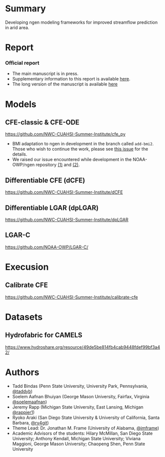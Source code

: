 # Summary
Developing ngen modeling frameworks for improved streamflow prediction in arid area. 

# Report 
### Official report
- The main manuscript is in press.
- Supplementary information to this report is available [here](https://github.com/NWC-CUAHSI-Summer-Institute/ngen-aridity/blob/main/Supplemental_Information.md).
- The long version of the manuscript is available [here](https://github.com/NWC-CUAHSI-Summer-Institute/ngen-aridity/blob/main/Project%20Manuscript_LongForm.pdf)

# Models
## CFE-classic & CFE-ODE
https://github.com/NWC-CUAHSI-Summer-Institute/cfe_py  
- BMI adaptation to ngen in development in the branch called `add-bmi2`. Those who wish to continue the work, please see [this issue](https://github.com/NWC-CUAHSI-Summer-Institute/cfe_py/issues/20) for the details.
- We raised our issue encountered while development in the NOAA-OWP/ngen repository [(1)](https://github.com/NOAA-OWP/ngen/issues/571) and [(2)](https://github.com/NOAA-OWP/ngen/issues/572). 

## Differentiable CFE (dCFE)
https://github.com/NWC-CUAHSI-Summer-Institute/dCFE

## Differentiable LGAR (dpLGAR)
https://github.com/NWC-CUAHSI-Summer-Institute/dpLGAR

## LGAR-C
https://github.com/NOAA-OWP/LGAR-C/

# Execusion 
## Calibrate CFE
https://github.com/NWC-CUAHSI-Summer-Institute/calibrate-cfe

# Datasets
## Hydrofabric for CAMELS
https://www.hydroshare.org/resource/49de5be814fb4cab9448fdef99bf3a42/

# Authors
- Tadd Bindas (Penn State University, University Park, Pennsylvania, [@taddyb](https://github.com/taddyb))
- Soelem Aafnan Bhuiyan (George Mason University, Fairfax, Virginia [@soelemaafnan](https://github.com/soelemaafnan))
- Jeremy Rapp (Michigan State University, East Lansing, Michigan [@rappjer1](https://github.com/rappjer1))
- Ryoko Araki (San Diego State University & University of California, Santa Barbara, [@ry4git](https://github.com/RY4GIT/))
- Theme Lead: Dr. Jonathan M. Frame (University of Alabama, [@jmframe](https://github.com/jmframe))
- Academic Advisors of the students: Hilary McMillan, San Diego State University; Anthony Kendall, Michigan State University; Viviana Maggioni, George Mason University; Chaopeng Shen, Penn State University

